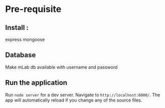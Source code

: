 # Pre-requisite

## Install : 
express
mongoose

## Database
Make mLab db available with username and password


## Run the application

Run `node server` for a dev server. Navigate to `http://localhost:6000/`. The app will automatically reload if you change any of the source files.
